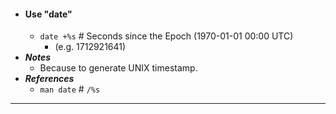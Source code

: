 - #### Use "date"
    - `date +%s` # Seconds since the Epoch (1970-01-01 00:00 UTC)
        - (e.g. 1712921641)
- ***Notes***
    - Because to generate UNIX timestamp.
- ***References***
    - `man date` # `/%s`
- ---
